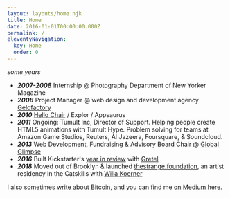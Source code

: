 ```yaml
---
layout: layouts/home.njk
title: Home
date: 2016-01-01T00:00:00.000Z
permalink: /
eleventyNavigation:
  key: Home
  order: 0
---
```

 
*some years*
 
 
* ***2007-2008*** Internship @ Photography Department of New Yorker Magazine
* ***2008*** Project Manager @ web design and development agency [Gelofactory](https://www.gelofactory.com/)
* ***2010*** [Hello Chair](https://www.ycombinator.com/companies/hello-chair) / Explor / Appsaurus
* ***2011*** Ongoing: Tumult Inc, Director of Support. Helping people create HTML5 animations with Tumult Hype. Problem solving for teams at Amazon Game Studios, Reuters, Al Jazeera, Foursquare, & Soundcloud. 
* ***2013*** Web Development, Fundraising & Advisory Board Chair @ [Global Glimpse](https://globalglimpse.org/) 
* ***2016*** Built Kickstarter's [year in review](https://kickstarter.com/year/2016/) with [Gretel](https://gretelny.com/) 
* ***2018*** Moved out of Brooklyn & launched [thestrange.foundation](https://thestrange.foundation), an artist residency in the Catskills with [Willa Koerner](https://willakoerner.com/)
 
I also sometimes [write about Bitcoin](/tags/bitcoin/), and you can find me [on Medium here](https://medium.com/@danielmorgan).

